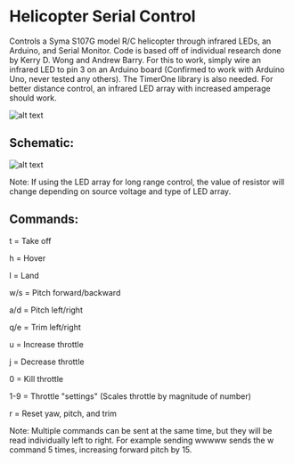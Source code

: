 Helicopter Serial Control
=======================

Controls a Syma S107G model R/C helicopter through infrared LEDs, an Arduino, and Serial Monitor.
Code is based off of individual research done by Kerry D. Wong and Andrew Barry.
For this to work, simply wire an infrared LED to pin 3 on an Arduino board (Confirmed to work with Arduino Uno, never tested any others).
The TimerOne library is also needed.
For better distance control, an infrared LED array with increased amperage should work.

![alt text](http://i.imgur.com/ByYXFdc.jpg "Syma S107G Red")

Schematic:
-----------------------

![alt text](http://i.imgur.com/0wK7aYg.png "Syma S107G Red")

Note: If using the LED array for long range control, the value of resistor will change depending on source voltage and type of LED array.

Commands:
-----------------------

   t = Take off
   
   h = Hover
   
   l = Land
   
   w/s = Pitch forward/backward
   
   a/d = Pitch left/right
   
   q/e = Trim left/right
   
   u = Increase throttle
   
   j = Decrease throttle
   
   0 = Kill throttle
   
   1-9 = Throttle "settings" (Scales throttle by magnitude of number)
   
   r = Reset yaw, pitch, and trim
   
   
   Note: Multiple commands can be sent at the same time, but they will be read individually left to right. For example
         sending wwwww sends the w command 5 times, increasing forward pitch by 15.
